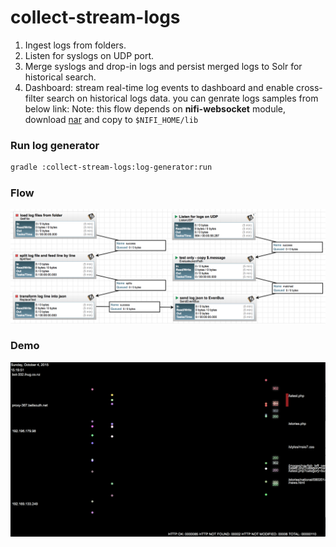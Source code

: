 collect-stream-logs
===================

1. Ingest logs from folders.
2. Listen for syslogs on UDP port.
3. Merge syslogs and drop-in logs and persist merged logs to Solr for historical search.  
4. Dashboard: stream real-time log events to dashboard and enable cross-filter search on historical logs data. 
you can genrate logs samples from below link:
Note: this flow depends on **nifi-websocket** module, download [nar](https://github.com/xmlking/nifi-websocket/releases/download/0.1.0/nifi-websocket-0.1.0-SNAPSHOT.nar) and copy to `$NIFI_HOME/lib`

### Run log generator
```bash
gradle :collect-stream-logs:log-generator:run
```

### Flow
![logs dataflow](./logs-flow.png)

### Demo
![streaming logs](./logs-demo.png)


